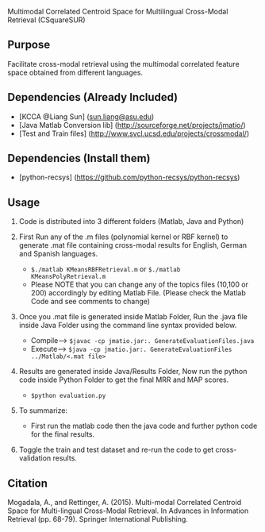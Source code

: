 Multimodal Correlated Centroid Space for Multilingual Cross-Modal Retrieval (CSquareSUR)

## Purpose 

Facilitate cross-modal retrieval using the multimodal correlated feature space obtained from different languages.

## Dependencies (Already Included) 

* [KCCA @Liang Sun] (sun.liang@asu.edu)
* [Java Matlab Conversion lib] (http://sourceforge.net/projects/jmatio/)
* [Test and Train files] (http://www.svcl.ucsd.edu/projects/crossmodal/)

## Dependencies (Install them)

* [python-recsys] (https://github.com/python-recsys/python-recsys)

## Usage

1. Code is distributed into 3 different folders (Matlab, Java and Python)
2. First Run any of the .m files (polynomial kernel or RBF kernel) to generate .mat file containing cross-modal results for English, German and Spanish languages.
	* `$./matlab KMeansRBFRetrieval.m` or `$./matlab KMeansPolyRetrieval.m` 
	* Please NOTE that you can change any of the topics files (10,100 or 200) accordingly by editing Matlab File. (Please check the Matlab Code and see comments to change)			
3. Once you .mat file is generated inside Matlab Folder, Run the .java file inside Java Folder using the command line syntax provided below.
	* Compile--> `$javac -cp jmatio.jar:. GenerateEvaluationFiles.java`
	* Execute--> `$java -cp jmatio.jar:. GenerateEvaluationFiles ../Matlab/<.mat file>`
4. Results are generated inside Java/Results Folder, Now run the python code inside Python Folder to get the final MRR and MAP scores.
	* `$python evaluation.py`
5. To summarize:
	* First run the matlab code then the java code and further python code for the final results.	

6. Toggle the train and test dataset and re-run the code to get cross-validation results. 



## Citation

Mogadala, A., and Rettinger, A. (2015). Multi-modal Correlated Centroid Space for Multi-lingual Cross-Modal Retrieval. In Advances in Information Retrieval (pp. 68-79). Springer International Publishing.
